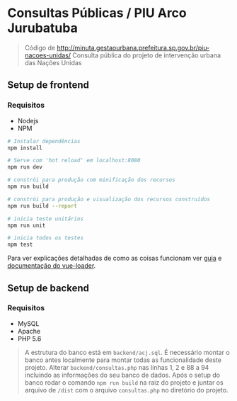 # Consultas Públicas / PIU Arco Jurubatuba

> Código de http://minuta.gestaourbana.prefeitura.sp.gov.br/piu-nacoes-unidas/
> Consulta pública do projeto de intervenção urbana das Nações Unidas

## Setup de frontend
### Requisitos
* Nodejs 
* NPM

``` bash
# Instalar dependências
npm install

# Serve com 'hot reload' em localhost:8080
npm run dev

# constrói para produção com minificação dos recursos
npm run build

# constrói para produção e visualização dos recursos construídos
npm run build --report

# inicia teste unitários
npm run unit

# inicia todos os testes
npm test
```

Para ver explicações detalhadas de como as coisas funcionam ver [guia](http://vuejs-templates.github.io/webpack/) e [documentação do vue-loader](http://vuejs.github.io/vue-loader).

## Setup de backend
### Requisitos
* MySQL
* Apache
* PHP 5.6
> A estrutura do banco está em `backend/acj.sql`. É necessário montar o banco antes localmente para montar todas as funcionalidade deste projeto.
> Alterar `backend/consultas.php` nas linhas 1, 2 e 88 a 94 incluindo as informações do seu banco de dados.
> Após o setup do banco rodar o comando `npm run build` na raiz do projeto e juntar os arquivo de `/dist` com o arquivo `consultas.php` no diretório do projeto. 